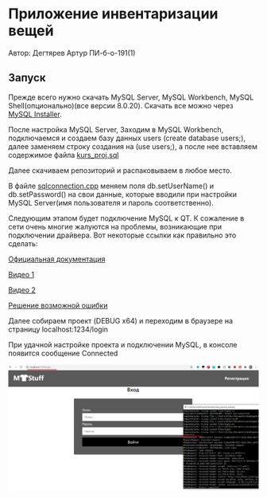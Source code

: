 # Приложение инвентаризации вещей

Автор: Дегтярев Артур ПИ-б-о-191(1)

## Запуск

Прежде всего нужно скачать MySQL Server, MySQL Workbench, MySQL Shell(опционально)(все версии 8.0.20). Скачать все можно через [MySQL Installer](https://dev.mysql.com/downloads/installer/). 

После настройка MySQL Server, Заходим в MySQL Workbench, подключаемся и создаем базу данных users (create database users;), далее заменяем строку создания на (use users;), а после нее вставляем содержимое файла [kurs_proj.sql](https://github.com/handsomeandi/kursovaya/blob/master/qtwebapptut/QtWebTut/docroot/mysql_database/kurs_proj.sql)

Далее скачиваем репозиторий и распаковываем в любое место. 

В файле [sqlconnection.cpp](https://github.com/handsomeandi/kursovaya/blob/master/qtwebapptut/QtWebTut/sqlconnection.cpp) меняем поля db.setUserName() и db.setPassword() на свои данные, которые вводили при настройки MySQL Server(имя пользователя и пароль соответственно).


Следующим этапом будет подключение MySQL к QT. К сожаление в сети очень многие жалуются на проблемы, возникающие при подключении драйвера. Вот некоторые ссылки как правильно это сделать: 


[Официальная документация](https://doc.qt.io/qt-5/sql-driver.html#qmysql)

[Видео 1](https://www.youtube.com/watch?v=_u7TcjIDNzw)

[Видео 2](https://www.youtube.com/watch?v=yxy0yvZnX1Y)

[Решение возможной ошибки](https://myprogrammingnotes.com/qsqldatabase-qmysql-driver-loaded.html)

Далее собираем проект (DEBUG x64) и переходим в браузере на страницу localhost:1234/login

При удачной настройке проекта и подключении MySQL, в консоле появится сообщение Connected

![Успешный запуск](Screenshots/2.png)

